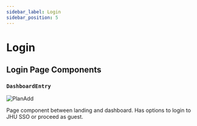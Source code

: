 ```yaml
---
sidebar_label: Login
sidebar_position: 5
---
```

# Login

## Login Page Components

### ``DashboardEntry``

![PlanAdd](/img/components/login/dashboard-entry.png)

Page component between landing and dashboard. Has options to login to JHU SSO or proceed as guest.